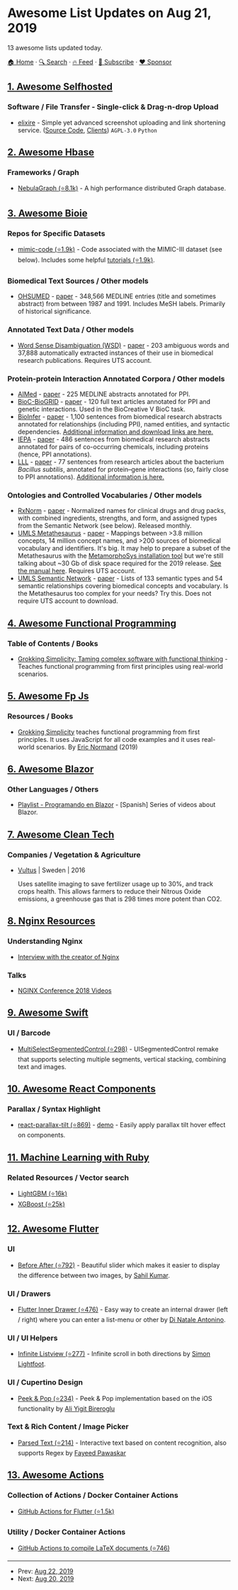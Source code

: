 # Awesome List Updates on Aug 21, 2019

13 awesome lists updated today.

[🏠 Home](/README.md) · [🔍 Search](https://www.trackawesomelist.com/search/) · [🔥 Feed](https://www.trackawesomelist.com/rss.xml) · [📮 Subscribe](https://trackawesomelist.us17.list-manage.com/subscribe?u=d2f0117aa829c83a63ec63c2f&id=36a103854c) · [❤️  Sponsor](https://github.com/sponsors/theowenyoung)



## [1. Awesome Selfhosted](/content/awesome-selfhosted/awesome-selfhosted/README.md)

### Software / File Transfer - Single-click & Drag-n-drop Upload

*   [elixire](https://elixi.re) - Simple yet advanced screenshot uploading and link shortening service. ([Source Code](https://gitlab.com/elixire/elixire), [Clients](https://gitlab.com/elixire/elixiremanager)) `AGPL-3.0` `Python`

## [2. Awesome Hbase](/content/rayokota/awesome-hbase/README.md)

### Frameworks / Graph

*   [NebulaGraph (⭐8.1k)](https://github.com/vesoft-inc/nebula) - A high performance distributed Graph database.

## [3. Awesome Bioie](/content/caufieldjh/awesome-bioie/README.md)

### Repos for Specific Datasets

*   [mimic-code (⭐1.9k)](https://github.com/MIT-LCP/mimic-code) - Code associated with the MIMIC-III dataset (see below). Includes some helpful [tutorials (⭐1.9k)](https://github.com/MIT-LCP/mimic-code/tree/master/tutorials).

### Biomedical Text Sources / Other models

*   [OHSUMED](http://davis.wpi.edu/xmdv/datasets/ohsumed.html) - [paper](https://dl.acm.org/citation.cfm?id=188557) - 348,566 MEDLINE entries (title and sometimes abstract) from between 1987 and 1991. Includes MeSH labels. Primarily of historical significance.

### Annotated Text Data / Other models

*   [Word Sense Disambiguation (WSD)](https://wsd.nlm.nih.gov/) - [paper](https://bmcbioinformatics.biomedcentral.com/articles/10.1186/1471-2105-12-223) - 203 ambiguous words and 37,888 automatically extracted instances of their use in biomedical research publications. Requires UTS account.

### Protein-protein Interaction Annotated Corpora / Other models

*   [AIMed](http://corpora.informatik.hu-berlin.de/corpora/brat2bioc/aimed_bioc.xml.zip) - [paper](https://www.ncbi.nlm.nih.gov/pubmed/15811782) - 225 MEDLINE abstracts annotated for PPI.
*   [BioC-BioGRID](http://bioc.sourceforge.net/BioC-BioGRID.html) - [paper](https://academic.oup.com/database/article/doi/10.1093/database/baw147/2884890) - 120 full text articles annotated for PPI and genetic interactions. Used in the BioCreative V BioC task.
*   [BioInfer](http://corpora.informatik.hu-berlin.de/corpora/brat2bioc/bioinfer_bioc.xml.zip) - [paper](https://bmcbioinformatics.biomedcentral.com/articles/10.1186/1471-2105-8-50) - 1,100 sentences from biomedical research abstracts annotated for relationships (including PPI), named entities, and syntactic dependencies. [Additional information and download links are here.](http://mars.cs.utu.fi/BioInfer/)
*   [IEPA](http://corpora.informatik.hu-berlin.de/corpora/brat2bioc/iepa_bioc.xml.zip) - [paper](http://psb.stanford.edu/psb-online/proceedings/psb02/abstracts/p326.html) - 486 sentences from biomedical research abstracts annotated for pairs of co-occurring chemicals, including proteins (hence, PPI annotations).
*   [LLL](http://corpora.informatik.hu-berlin.de/corpora/brat2bioc/lll_bioc.xml.zip) - [paper](https://www.semanticscholar.org/paper/Learning-Language-in-Logic-Genic-Interaction-Nedellec/0863a9d71955341b7e1a6a6877d44d4f0bb22671) - 77 sentences from research articles about the bacterium *Bacillus subtilis*, annotated for protein–gene interactions (so, fairly close to PPI annotations). [Additional information is here.](http://genome.jouy.inra.fr/texte/LLLchallenge/#task1)

### Ontologies and Controlled Vocabularies / Other models

*   [RxNorm](https://www.nlm.nih.gov/research/umls/rxnorm/index.html) - [paper](https://academic.oup.com/jamia/article/18/4/441/734170) - Normalized names for clinical drugs and drug packs, with combined ingredients, strengths, and form, and assigned types from the Semantic Network (see below). Released monthly.
*   [UMLS Metathesaurus](https://www.nlm.nih.gov/research/umls/knowledge_sources/metathesaurus/index.html) - [paper](https://www.ncbi.nlm.nih.gov/pmc/articles/PMC308795/) - Mappings between >3.8 million concepts, 14 million concept names, and >200 sources of biomedical vocabulary and identifiers. It's big. It may help to prepare a subset of the Metathesaurus with the [MetamorphoSys installation tool](https://www.nlm.nih.gov/research/umls/implementation_resources/metamorphosys/help.html) but we're still talking about \~30 Gb of disk space required for the 2019 release. [See the manual here](https://www.ncbi.nlm.nih.gov/books/NBK9684/). Requires UTS account.
*   [UMLS Semantic Network](https://semanticnetwork.nlm.nih.gov/) - [paper](https://www.ncbi.nlm.nih.gov/pmc/articles/PMC2447396/) - Lists of 133 semantic types and 54 semantic relationships covering biomedical concepts and vocabulary. Is the Metathesaurus too complex for your needs? Try this. Does not require UTS account to download.

## [4. Awesome Functional Programming](/content/lucasviola/awesome-functional-programming/README.md)

### Table of Contents / Books

*   [Grokking Simplicity: Taming complex software with functional thinking](https://www.manning.com/books/grokking-simplicity) - Teaches functional programming from first principles using real-world scenarios.

## [5. Awesome Fp Js](/content/stoeffel/awesome-fp-js/README.md)

### Resources / Books

*   [Grokking Simplicity](https://www.manning.com/books/grokking-simplicity) teaches functional programming from first principles. It uses JavaScript for all code examples and it uses real-world scenarios. By [Eric Normand](https://github.com/ericnormand) (2019)

## [6. Awesome Blazor](/content/AdrienTorris/awesome-blazor/README.md)

### Other Languages / Others

*   [Playlist - Programando en Blazor](https://www.youtube.com/playlist?list=PL0kIvpOlieSNdIPZbn-mO15YIjRHY2wI9) - \[Spanish] Series of videos about Blazor.

## [7. Awesome Clean Tech](/content/nglgzz/awesome-clean-tech/README.md)

### Companies / Vegetation & Agriculture

*   [Vultus](https://www.vultus.io/) | Sweden | 2016

    Uses satellite imaging to save fertilizer usage up to 30%, and track crops health. This allows farmers to reduce their Nitrous Oxide emissions, a greenhouse gas that is 298 times more potent than CO2.

## [8. Nginx Resources](/content/fcambus/nginx-resources/README.md)

### Understanding Nginx

*   [Interview with the creator of Nginx](https://web.archive.org/web/20180614224054/http://mindend.com/interview-with-the-creator-of-nginx/)

### Talks

*   [NGINX Conference 2018 Videos](https://www.youtube.com/playlist?list=PLGz_X9w9raXe_Vc708VKvr5KJ4gnf1WxS)

## [9. Awesome Swift](/content/matteocrippa/awesome-swift/README.md)

### UI / Barcode

*   [MultiSelectSegmentedControl (⭐298)](https://github.com/yonat/MultiSelectSegmentedControl) - UISegmentedControl remake that supports selecting multiple segments, vertical stacking, combining text and images.

## [10. Awesome React Components](/content/brillout/awesome-react-components/README.md)

### Parallax / Syntax Highlight

*   [react-parallax-tilt (⭐869)](https://github.com/mkosir/react-parallax-tilt) - [demo](https://mkosir.github.io/react-parallax-tilt) - Easily apply parallax tilt hover effect on components.

## [11. Machine Learning with Ruby](/content/arbox/machine-learning-with-ruby/README.md)

### Related Resources / Vector search

*   <a name="lightgbm"></a>
    [LightGBM (⭐16k)](https://github.com/microsoft/LightGBM)
*   <a name="xgboost"></a>
    [XGBoost (⭐25k)](https://github.com/dmlc/xgboost)

## [12. Awesome Flutter](/content/Solido/awesome-flutter/README.md)

### UI

*   [Before After (⭐792)](https://github.com/xsahil03x/before_after) <!--stargazers:xsahil03x/before_after--> - Beautiful slider which makes it easier to display the difference between two images, by [Sahil Kumar](https://github.com/xsahil03x).

### UI / Drawers

*   [Flutter Inner Drawer (⭐476)](https://github.com/Dn-a/flutter_inner_drawer) <!--stargazers:Dn-a/flutter_inner_drawer--> - Easy way to create an internal drawer (left / right) where you can enter a list-menu or other by [Di Natale Antonino](https://github.com/Dn-a).

### UI / UI Helpers

*   [Infinite Listview (⭐277)](https://github.com/fluttercommunity/flutter_infinite_listview) <!--stargazers:fluttercommunity/flutter_infinite_listview--> - Infinite scroll in both directions by [Simon Lightfoot](https://github.com/slightfoot).

### UI / Cupertino Design

*   [Peek & Pop (⭐234)](https://github.com/aliyigitbireroglu/flutter-peek-and-pop) <!--stargazers:aliyigitbireroglu/flutter-peek-and-pop--> - Peek & Pop implementation based on the iOS functionality by [Ali Yigit Bireroglu](https://github.com/aliyigitbireroglu)

### Text & Rich Content / Image Picker

*   [Parsed Text (⭐214)](https://github.com/fayeed/flutter_parsed_text) <!--stargazers:fayeed/flutter_parsed_text--> - Interactive text based on content recognition, also supports Regex by [Fayeed Pawaskar](https://github.com/fayeed/)

## [13. Awesome Actions](/content/sdras/awesome-actions/README.md)

### Collection of Actions / Docker Container Actions

*   [GitHub Actions for Flutter (⭐1.5k)](https://github.com/subosito/flutter-action)

### Utility / Docker Container Actions

*   [GitHub Actions to compile LaTeX documents (⭐746)](https://github.com/xu-cheng/latex-action)

---

- Prev: [Aug 22, 2019](/content/2019/08/22/README.md)
- Next: [Aug 20, 2019](/content/2019/08/20/README.md)